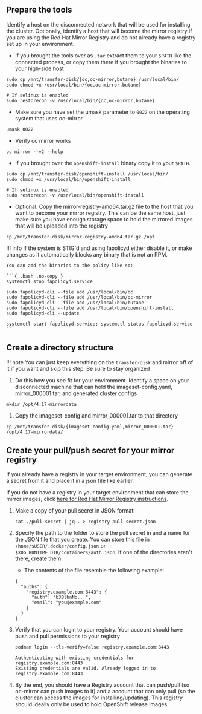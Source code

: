 ## Prepare the tools

Identify a host on the disconnected network that will be used for installing the cluster. Optionally, identify a host that will become the mirror registry if you are using the Red Hat Mirror Registry and do not already have a registry set up in your environment.

- If you brought the tools over as `.tar` extract them to your `$PATH` like the connected process, or copy them there if you brought the binaries to your high-side host
```{ .bash .no-copy }
sudo cp /mnt/transfer-disk/{oc,oc-mirror,butane} /usr/local/bin/
sudo chmod +x /usr/local/bin/{oc,oc-mirror,butane}

# If selinux is enabled
sudo restorecon -v /usr/local/bin/{oc,oc-mirror,butane}
```

- Make sure you have set the umask parameter to `0022` on the operating system that uses oc-mirror
```{ .bash }
umask 0022
```
- Verify oc mirror works
```{ .bash }
oc mirror --v2 --help
```

- If you brought over the `openshift-install` binary copy it to your `$PATH`.  
```{ .bash .no-copy }
sudo cp /mnt/transfer-disk/openshift-install /usr/local/bin/
sudo chmod +x /usr/local/bin/openshift-install

# If selinux is enabled
sudo restorecon -v /usr/local/bin/openshift-install
```

- Optional: Copy the mirror-registry-amd64.tar.gz file to the host that you want to become your mirror registry. This can be the same host, just make sure you have enough storage space to hold the mirrored images that will be uploaded into the registry
```{ .bash }
cp /mnt/transfer-disk/mirror-registry-amd64.tar.gz /opt
```

!!! info
    If the system is STIG'd and using fapolicyd either disable it, or make changes as it automatically blocks any binary that is not an RPM.

    You can add the binaries to the policy like so:
    
    ```{ .bash .no-copy }
    systemctl stop fapolicyd.service
    
    sudo fapolicyd-cli --file add /usr/local/bin/oc
    sudo fapolicyd-cli --file add /usr/local/bin/oc-mirror
    sudo fapolicyd-cli --file add /usr/local/bin/butane
    sudo fapolicyd-cli --file add /usr/local/bin/openshift-install
    sudo fapolicyd-cli --update
    
    systemctl start fapolicyd.service; systemctl status fapolicyd.service
    ```


## Create a directory structure

!!! note
    You can just keep everything on the `transfer-disk` and mirror off of it if you want and skip this step. Be sure to stay organized

1. Do this how you see fit for your environment. Identify a space on your disconnected machine that can hold the imageset-config.yaml, mirror_000001.tar, and generated cluster configs
```{ .bash }
mkdir /opt/4.17-mirrordata
```

1.  Copy the imageset-config and mirror_000001.tar to that directory
```{ .bash }
cp /mnt/transfer-disk/{imageset-config.yaml,mirror_000001.tar} /opt/4.17-mirrordata/
```

## Create your pull/push secret for your mirror registry
If you already have a registry in your target environment, you can generate a secret from it and place it in a json file like earlier. 

If you do not have a registry in your target environment that can store the mirror images, click [here for Red Hat Mirror Registry instructions](../optional/registry.md).

1. Make a copy of your pull secret in JSON format:
    ```{ .bash  }
    cat ./pull-secret | jq . > registry-pull-secret.json
    ``` 

1. Specify the path to the folder to store the pull secret in and a name for the JSON file that you create. You can store this file in `/home/$USER/.docker/config.json` or `$XDG_RUNTIME_DIR/containers/auth.json`. If one of the directories aren't there, create them.
    - The contents of the file resemble the following example:
    ```{ .json .no-copy title="$XDG_RUNTIME_DIR/containers/auth.json" }
    {
      "auths": {
        "registry.example.com:8443": {
          "auth": "b3BlbnNo...",
          "email": "you@example.com"
        }
      }
    }
    ```

1. Verify that you can login to your registry. Your account should have push and pull permissions to your registry
    ```{ .bash }
    podman login --tls-verify=false registry.example.com:8443
    ```
    ```{ . .no-copy title="Example Output" }
    Authenticating with existing credentials for registry.example.com:8443
    Existing credentials are valid. Already logged in to registry.example.com:8443
    ```

1. By the end, you should have a Registry account that can push/pull (so oc-mirror can push images to it) and a account that can only pull (so the cluster can access the images for installing/updating). This registry should ideally only be used to hold OpenShift release images.
